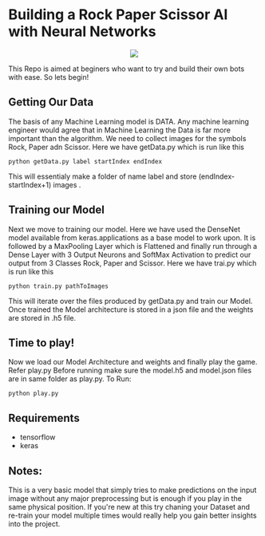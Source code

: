 # Building a Rock Paper Scissor AI with Neural Networks
<center><img align="middle" src = "https://i.pinimg.com/originals/e5/46/df/e546dfb66ff4bbd1ba609ddf8c318f1b.png"/></center>

This Repo is aimed at beginers who want to try and build their own bots with ease. So lets begin!

## Getting Our Data
The basis of any Machine Learning model is DATA. Any machine learning engineer would agree that in Machine Learning the Data is far more important than the algorithm. We need to collect images for the symbols Rock, Paper adn Scissor.
Here we have getData.py which is run like this

```
python getData.py label startIndex endIndex
```

This will essentialy make a folder of name label and store (endIndex-startIndex+1) images .

## Training our Model
Next we move to training our model. Here we have used the DenseNet model available from keras.applications as a base model to work upon. It is followed by a MaxPooling Layer which is Flattened and finally run through a Dense Layer with 3 Output Neurons and SoftMax Activation to predict our output from 3 Classes Rock, Paper and Scissor.
Here we have trai.py which is run like this

```
python train.py pathToImages
```

This will iterate over the files produced by getData.py and train our Model. Once trained the Model architecture is stored in a json file and the weights are stored in .h5 file.

## Time to play!
Now we load our Model Architecture and weights and finally play the game. Refer play.py
Before running make sure the model.h5 and model.json files are in same folder as play.py.
To Run:

```
python play.py
```

## Requirements
- tensorflow
- keras

## Notes:
This is a very basic model that simply tries to make predictions on the input image without any major preprocessing but is enough if you play in the same physical position. 
If you're new at this try chaning your Dataset and re-train your model multiple times would really help you gain better insights into the project.

